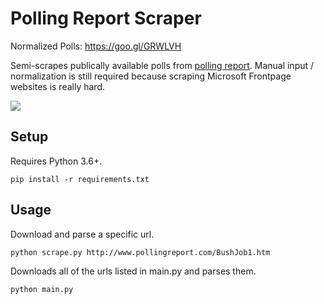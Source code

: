 # Polling Report Scraper

Normalized Polls: https://goo.gl/GRWLVH

Semi-scrapes publically available polls from [polling report](http://www.pollingreport.com/). Manual input / normalization is still required because scraping Microsoft Frontpage websites is really hard.

![](http://i.imgur.com/xrrIZfZ.png)

## Setup

Requires Python 3.6+.

```
pip install -r requirements.txt
```

## Usage

Download and parse a specific url.

```
python scrape.py http://www.pollingreport.com/BushJob1.htm
```

Downloads all of the urls listed in main.py and parses them.

```
python main.py
```
